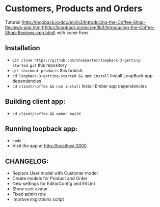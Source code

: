 # Customers, Products and Orders

Tutorial [http://loopback.io/doc/en/lb3/Introducing-the-Coffee-Shop-Reviews-app.html](http://loopback.io/doc/en/lb3/Introducing-the-Coffee-Shop-Reviews-app.html) with some fixes

## Installation

* `git clone https://github.com/shokmaster/loopback-3-getting-started.git` this repository
* `git checkout products` this branch
* `cd loopback-3-getting-started && npm install` Install LoopBack app dependencies
* `cd client/coffee && npm install` Install Ember app dependencies

## Building client app:

* `cd client/coffee && ember build`

## Running loopback app:

* `node .`
* Visit the app at [http://localhost:3000](http://localhost:3000).

## CHANGELOG:

- Replace User model with Customer model
- Create models for Product and Order
- New settings for EditorConfig and ESLint
- Show user avatar
- Fixed admin role
- Improve migrations script
